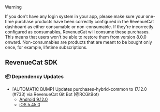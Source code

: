 > [!WARNING]  
> If you don't have any login system in your app, please make sure your one-time purchase products have been correctly configured in the RevenueCat dashboard as either consumable or non-consumable. If they're incorrectly configured as consumables, RevenueCat will consume these purchases. This means that users won't be able to restore them from version 8.0.0 onward.
> Non-consumables are products that are meant to be bought only once, for example, lifetime subscriptions.


## RevenueCat SDK
### 📦 Dependency Updates
* [AUTOMATIC BUMP] Updates purchases-hybrid-common to 17.12.0 (#733) via RevenueCat Git Bot (@RCGitBot)
  * [Android 9.12.0](https://github.com/RevenueCat/purchases-android/releases/tag/9.12.0)
  * [iOS 5.45.0](https://github.com/RevenueCat/purchases-ios/releases/tag/5.45.0)
